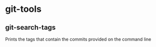 # git-tools

## git-search-tags

Prints the tags that contain the commits provided on the command line
